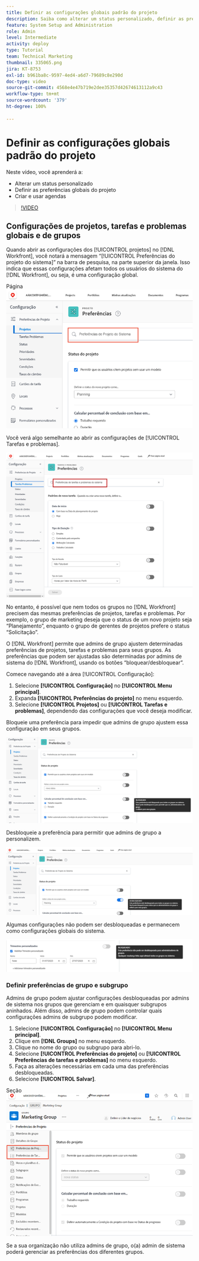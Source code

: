 ```yaml
---
title: Definir as configurações globais padrão do projeto
description: Saiba como alterar um status personalizado, definir as preferências globais do projeto e criar agendas como configurações globais padrão.
feature: System Setup and Administration
role: Admin
level: Intermediate
activity: deploy
type: Tutorial
team: Technical Marketing
thumbnail: 335065.png
jira: KT-8753
exl-id: b961ba8c-9597-4ed4-a6d7-79689c8e290d
doc-type: video
source-git-commit: 4568e4e47b719e2dee35357d42674613112a9c43
workflow-type: tm+mt
source-wordcount: '379'
ht-degree: 100%

---
```


# Definir as configurações globais padrão do projeto

<!--
21.4 updates have been made
-->

Neste vídeo, você aprenderá a:

* Alterar um status personalizado
* Definir as preferências globais do projeto
* Criar e usar agendas

>[!VIDEO](https://video.tv.adobe.com/v/3423352/?quality=12&learn=on&enablevpops&captions=por_br)

## Configurações de projetos, tarefas e problemas globais e de grupos

Quando abrir as configurações dos [!UICONTROL projetos] no [!DNL Workfront], você notará a mensagem “[!UICONTROL Preferências do projeto do sistema]” na barra de pesquisa, na parte superior da janela. Isso indica que essas configurações afetam todos os usuários do sistema do [!DNL Workfront], ou seja, é uma configuração global.

Página ![[!UICONTROL Preferências do projeto] em [!UICONTROL Configuração]](assets/admin-fund-system-project-preferences-1.png)

Você verá algo semelhante ao abrir as configurações de [!UICONTROL Tarefas e problemas].

![[!UICONTROL Preferências de tarefas e problemas] em [!UICONTROL Configuração]](assets/admin-fund-task-issue-preferences-2.png)

No entanto, é possível que nem todos os grupos no [!DNL Workfront] precisem das mesmas preferências de projetos, tarefas e problemas. Por exemplo, o grupo de marketing deseja que o status de um novo projeto seja “Planejamento”, enquanto o grupo de gerentes de projetos prefere o status “Solicitação”.

O [!DNL Workfront] permite que admins de grupo ajustem determinadas preferências de projetos, tarefas e problemas para seus grupos. As preferências que podem ser ajustadas são determinadas por admins de sistema do [!DNL Workfront], usando os botões “bloquear/desbloquear”.

Comece navegando até a área [!UICONTROL Configuração]:

1. Selecione **[!UICONTROL Configuração]** no **[!UICONTROL Menu principal]**.
1. Expanda **[!UICONTROL Preferências do projeto]** no menu esquerdo.
1. Selecione **[!UICONTROL Projetos]** ou **[!UICONTROL Tarefas e problemas]**, dependendo das configurações que você deseja modificar.

Bloqueie uma preferência para impedir que admins de grupo ajustem essa configuração em seus grupos.

![Mensagem de preferência bloqueada](assets/admin-fund-preferences-locked-3.png)

Desbloqueie a preferência para permitir que admins de grupo a personalizem.

![Mensagem de preferência desbloqueada](assets/admin-fund-preferences-unlocked-4.png)

Algumas configurações não podem ser desbloqueadas e permanecem como configurações globais do sistema.

![Mensagem de preferência bloqueada](assets/admin-fund-preferences-always-locked-5.png)

### Definir preferências de grupo e subgrupo

Admins de grupo podem ajustar configurações desbloqueadas por admins de sistema nos grupos que gerenciam e em quaisquer subgrupos aninhados. Além disso, admins de grupo podem controlar quais configurações admins de subgrupo podem modificar.

1. Selecione **[!UICONTROL Configuração]** no **[!UICONTROL Menu principal]**.
1. Clique em **[!DNL Groups]** no menu esquerdo.
1. Clique no nome do grupo ou subgrupo para abri-lo.
1. Selecione **[!UICONTROL Preferências do projeto]** ou **[!UICONTROL Preferências de tarefas e problemas]** no menu esquerdo.
1. Faça as alterações necessárias em cada uma das preferências desbloqueadas.
1. Selecione **[!UICONTROL Salvar]**.

Seção ![[!UICONTROL Status do projeto] na página [!UICONTROL Grupo]](assets/admin-fund-group-preferences.png)

Se a sua organização não utiliza admins de grupo, o(a) admin de sistema poderá gerenciar as preferências dos diferentes grupos.

<!--
learn more URLs and guides
Create or edit a group status 
Group administrators 
Configure system-wide project preferences 
Configure project preferences for a group 
Configure task and issue preferences for a group 
Create and modify a group’s schedule 
-->
